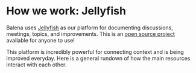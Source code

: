# How we work: Jellyfish

Balena uses [Jellyfish](https://jel.ly.fish) as our platform for documenting discussions, meetings, topics, and improvements. This is an [open source project](https://github.com/product-os/jellyfish) available for anyone to use!

This platform is incredibly powerful for connecting context and is being improved everyday. Here is a general rundown of how the main resources interact with each other.

